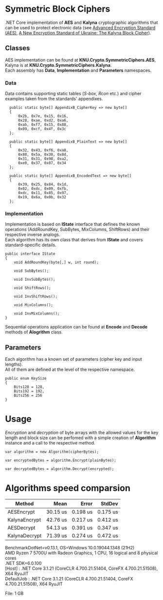 # Symmetric Block Ciphers
.NET Core implementation of **AES** and **Kalyna** cryptographic algorithms that can be used to protect electronic data (see [Advanced Encryption Standard (AES)](https://nvlpubs.nist.gov/nistpubs/fips/nist.fips.197.pdf), [A New Encryption Standard of Ukraine: The Kalyna Block Cipher](https://eprint.iacr.org/2015/650.pdf)).

## Classes
AES implementation can be found at **KNU.Crypto.SymmetricCiphers.AES**, Kalyna is at **KNU.Crypto.SymmetricCiphers.Kalyna**.\
Each assembly has **Data**, **Implementation** and **Parameters** namespaces.

### Data
Data contains supporting static tables (*S-box*, *Rcon* etc.) and cipher examples taken from the standards' appendixes.

```
  public static byte[] AppendixB_CipherKey => new byte[]
  {
      0x2b, 0x7e, 0x15, 0x16,
      0x28, 0xae, 0xd2, 0xa6,
      0xab, 0xf7, 0x15, 0x88,
      0x09, 0xcf, 0x4f, 0x3c
  };

  public static byte[] AppendixB_PlainText => new byte[]
  {
      0x32, 0x43, 0xf6, 0xa8,
      0x88, 0x5a, 0x30, 0x8d,
      0x31, 0x31, 0x98, 0xa2,
      0xe0, 0x37, 0x07, 0x34
  };

  public static byte[] AppendixB_EncodedText => new byte[]
  {
      0x39, 0x25, 0x84, 0x1d,
      0x02, 0xdc, 0x09, 0xfb,
      0xdc, 0x11, 0x85, 0x97,
      0x19, 0x6a, 0x0b, 0x32
  };
  ```
### Implementation
Implementation is based on **IState** interface that defines the known operations (AddRoundKey, SubBytes, MixColumns, ShiftRows) and their respective inverse analogs. \
Each algorithm has its own class that derives from **IState** and covers standard-specific details.

```
public interface IState 
{
    void AddRoundKey(byte[,] w, int round);

    void SubBytes();

    void InvSubBytes();

    void ShiftRows();

    void InvShiftRows();

    void MixColumns();

    void InvMixColumns();
}
```

Sequential operations application can be found at **Encode** and **Decode** methods of **Alogrithm** class.

## Parameters
Each algorithm has a known set of parameters (cipher key and input lengths).\
All of them are defined at the level of the respective namespace.

```
public enum KeySize
{
    Bits128 = 128,
    Bits192 = 192,
    Bits256 = 256
}
```

# Usage
*Encryption* and *decryption* of byte arrays with the allowed values for the key length and block size can be perfomed with a simple creation of **Algorithm** instance and a call to the respective method.
```
var algorithm = new Algorithm(cipherBytes);

var encryptedBytes = algorithm.Encrypt(plainBytes);

var decryptedBytes = algorithm.Decrypt(encrypted);
```

# Algorithms speed comparsion

|        Method |             Mean |            Error |           StdDev |
|-------------- |-----------------:|-----------------:|-----------------:|
|    AESEncrypt |         30.15 us |         0.198 us |         0.175 us |
| KalynaEncrypt |         42.76 us |         0.217 us |         0.412 us |
|    AESDecrypt |         54.13 us |         0.391 us |         0.347 us |
| KalynaDecrypt |         71.39 us |         0.274 us |         0.472 us |

BenchmarkDotNet=v0.13.1, OS=Windows 10.0.19044.1348 (21H2) \
AMD Ryzen 7 5700U with Radeon Graphics, 1 CPU, 16 logical and 8 physical cores \
.NET SDK=6.0.100 \
  [Host]     : .NET Core 3.1.21 (CoreCLR 4.700.21.51404, CoreFX 4.700.21.51508), X64 RyuJIT \
  DefaultJob : .NET Core 3.1.21 (CoreCLR 4.700.21.51404, CoreFX 4.700.21.51508), X64 RyuJIT 
  
File: 1 GB

